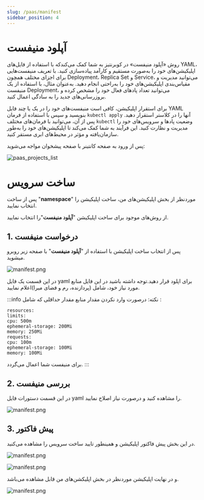 ```yaml
---
slug: /paas/manifest
sidebar_position: 4
---
```


# آپلود منیفست

روش «آپلود منیفست» در کوبرنتیز به شما کمک می‌کندکه با استفاده از فایل‌های YAML، اپلیکیشن‌های خود را به‌صورت مستقیم و کارآمد پیاده‌سازی کنید. با تعریف منیفست‌هایی برای اجزای مختلف همچون Deployment، Replica Set و Service، می‌توانید مدیریت و مقیاس‌بندی اپلیکیشن‌های خود را به‌راحتی انجام دهید. به‌عنوان مثال، با استفاده از یک منیفست Deployment، می‌توانید تعداد پادهای فعال خود را مشخص کرده و بروزرسانی‌های جدید را به ‌سادگی اعمال کنید.

برای استقرار اپلیکیشن، کافی است منیفست‌های خود را در یک یا چند فایل YAML بنویسید و سپس با استفاده از فرمان `kubectl apply` آنها را در کلاستر استقرار دهید. پس از آن، می‌توانید با فرمان‌های مختلف `kubectl` وضعیت پادها و سرویس‌های خود را مدیریت و نظارت کنید. این فرآیند به شما کمک می‌کند تا اپلیکیشن‌های خود را به‌طور سازمان‌یافته و مؤثر در محیط‌های ابری مستقر کنید.


پس از ورود به صفحه کانتینر با صفحه پیشخوان مواجه می‌شوید:

![paas_projects_list](/img/container/paas_projects_list.png)
# ساخت سرویس

پس از ساخت "**namespace**" موردنظر از بخش اپلیکیشن‌های من، ساخت اپلیکیشن را انتخاب نمایید.

از روش‌های موجود برای ساخت اپلیکیشن 
"**آپلود منیفست**"را انتخاب نمایید.

## 1. درخواست منیفست
 پس از انتخاب  ساخت اپلیکیشن با استفاده از "**آپلود منیفست**" با صفحه زیر روبرو میشوید.

![manifest.png](/img/container/manifest1.png)

در این قسمت یک فایل yaml برای اپلود قرار دهید.توجه داشته باشید در این فایل  منابع مورد نیاز خود، شامل (پردازنده، رم و فضای میرا)اعلام نمایید.

:::info نکته:
درصورت وارد نکردن مقدار منابع مقدار حداقلی که شامل :

   ```
  resources:
 limits:
 cpu: 500m
 ephemeral-storage: 200Mi
 memory: 250Mi
 requests:
 cpu: 100m
 ephemeral-storage: 100Mi
 memory: 100Mi
  ```
برای منیفست شما اعمال می‌گردد.
:::

## 2. بررسی منیفست
در این قسمت دستورات فایل yaml را مشاهده کنید و درصورت نیاز اصلاح نمایید.

![manifest.png](/img/container/manifest2.png)

## 3. پیش فاکتور
در این بخش پیش فاکتور اپلیکیشن و همینطور تایید ساخت سرویس را مشاهده می‌کنید.

![manifest.png](/img/container/manifest3.png)

![manifest.png](/img/container/manifest4.png)

و در نهایت اپلیکیشن موردنظر در بخش اپلیکشن‌های من قابل مشاهده می‌باشد.

![manifest.png](/img/container/manifest5.png)


